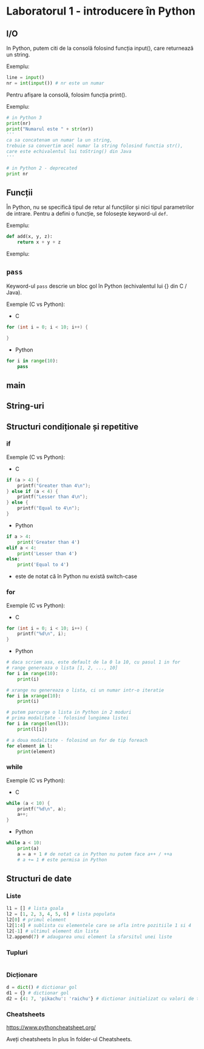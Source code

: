 # Laboratorul 1 - introducere în Python
## I/O
In Python, putem citi de la consolă folosind funcția input(), care returnează un string.

Exemplu:
```python
line = input()
nr = int(input()) # nr este un numar
```

Pentru afișare la consolă, folosim funcția print().

Exemplu:
```python
# in Python 3
print(nr)
print("Numarul este " + str(nr))
'''
ca sa concatenam un numar la un string,
trebuie sa convertim acel numar la string folosind functia str(),
care este echivalentul lui toString() din Java
'''

# in Python 2 - deprecated
print nr
```
## Funcții
În Python, nu se specifică tipul de retur al funcțiilor și nici tipul parametrilor de intrare. Pentru a defini o funcție, se folosește keyword-ul `def`.

Exemplu:
```python
def add(x, y, z):
	return x + y + z
```

Exemplu:
## `pass`
Keyword-ul `pass` descrie un bloc gol în Python (echivalentul lui {} din C / Java).

Exemple (C vs Python):
- C
```c
for (int i = 0; i < 10; i++) {

}
```
- Python
```python
for i in range(10):
	pass
```

## main

## String-uri

## Structuri condiționale și repetitive
### if
Exemple (C vs Python):
- C
```c
if (a > 4) {
	printf("Greater than 4\n");
} else if (a < 4) {
	printf("Lesser than 4\n");
} else {
	printf("Equal to 4\n");
}
```
- Python
```python
if a > 4:
	print('Greater than 4')
elif a < 4:
	print('Lesser than 4')
else:
	print('Equal to 4')
```
- este de notat că în Python nu există switch-case
### for
Exemple (C vs Python):
- C
```c
for (int i = 0; i < 10; i++) {
	printf("%d\n", i);
}
```
- Python
```python
# daca scriem asa, este default de la 0 la 10, cu pasul 1 in for
# range genereaza o lista [1, 2, ..., 10]
for i in range(10):
	print(i)

# xrange nu genereaza o lista, ci un numar intr-o iteratie
for i in xrange(10):
	print(i)

# putem parcurge o lista in Python in 2 moduri
# prima modalitate - folosind lungimea listei
for i in range(len(l)):
	print(l[i])

# a doua modalitate - folosind un for de tip foreach
for element in l:
	print(element)
```
### while
Exemple (C vs Python):
- C
```c
while (a < 10) {
	printf("%d\n", a);
	a++;
}
```
- Python
```python
while a < 10:
	print(a)
	a = a + 1 # de notat ca in Python nu putem face a++ / ++a
	# a += 1 # este permisa in Python
```

## Structuri de date
### Liste
```python
l1 = [] # lista goala
l2 = [1, 2, 3, 4, 5, 6] # lista populata
l2[0] # primul element
l2[1:4] # sublista cu elementele care se afla intre pozitiile 1 si 4
l2[-1] # ultimul element din lista
l2.append(7) # adaugarea unui element la sfarsitul unei liste
```
### Tupluri
```python
```
### Dicționare
```python
d = dict() # dictionar gol
d1 = {} # dictionar gol
d2 = {4: 7, 'pikachu': 'raichu'} # dictionar initializat cu valori de tip cheie-valoare
```

### Cheatsheets
https://www.pythoncheatsheet.org/

Aveți cheatsheets în plus în folder-ul Cheatsheets.
